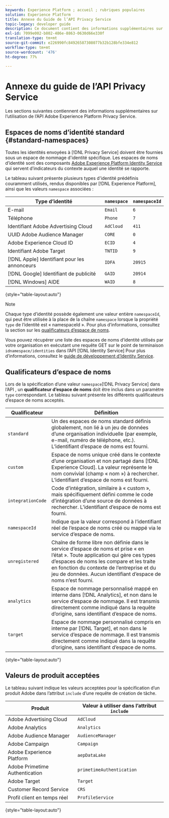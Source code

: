 ```yaml
---
keywords: Experience Platform ; accueil ; rubriques populaires
solution: Experience Platform
title: Annexe du Guide de l’API Privacy Service
topic-legacy: developer guide
description: Ce document contient des informations supplémentaires sur l’utilisation de l’API du Privacy Service.
exl-id: 7099e002-b802-486e-8863-0630d66e330f
translation-type: tm+mt
source-git-commit: e226990fc84926587308077b32b128bfe334e812
workflow-type: tm+mt
source-wordcount: '476'
ht-degree: 77%

---
```


# Annexe du guide de l’API Privacy Service

Les sections suivantes contiennent des informations supplémentaires sur l’utilisation de l’API Adobe Experience Platform Privacy Service.

## Espaces de noms d’identité standard {#standard-namespaces}

Toutes les identités envoyées à [!DNL Privacy Service] doivent être fournies sous un espace de nommage d&#39;identité spécifique. Les espaces de noms d’identité sont des composants [Adobe Experience Platform Identity Service](../../identity-service/home.md) qui servent d’indicateurs du contexte auquel une identité se rapporte.

Le tableau suivant présente plusieurs types d&#39;identité prédéfinis couramment utilisés, rendus disponibles par [!DNL Experience Platform], ainsi que les valeurs `namespace` associées :

| Type d’identité | `namespace` | `namespaceId` |
| --- | --- | --- |
| E-mail | `Email` | `6` |
| Téléphone | `Phone` | `7` |
| Identifiant Adobe Advertising Cloud | `AdCloud` | `411` |
| UUID Adobe Audience Manager | `CORE` | `0` |
| Adobe Experience Cloud ID | `ECID` | `4` |
| Identifiant Adobe Target | `TNTID` | `9` |
| [!DNL Apple] Identifiant pour les annonceurs | `IDFA` | `20915` |
| [!DNL Google] Identifiant de publicité | `GAID` | `20914` |
| [!DNL Windows] AIDE | `WAID` | `8` |

{style=&quot;table-layout:auto&quot;}

>[!NOTE]
>
> Chaque type d’identité possède également une valeur entière `namespaceId`, qui peut être utilisée à la place de la chaîne `namespace` lorsque la propriété `type` de l’identité est « namespaceId ». Pour plus d’informations, consultez la section sur les [qualificateurs d’espace de noms](#namespace-qualifiers).

Vous pouvez récupérer une liste des espaces de noms d’identité utilisés par votre organisation en exécutant une requête GET sur le point de terminaison `idnamespace/identities` dans l’API [!DNL Identity Service] Pour plus d’informations, consultez le [guide de développement d’Identity Service](../../identity-service/api/getting-started.md).

## Qualificateurs d’espace de noms

Lors de la spécification d’une valeur `namespace`[!DNL Privacy Service] dans l’API , un **qualificateur d’espace de noms** doit être inclus dans un paramètre `type` correspondant. Le tableau suivant présente les différents qualificateurs d’espace de noms acceptés.

| Qualificateur | Définition |
| --------- | ---------- |
| `standard` | Un des espaces de noms standard définis globalement, non lié à un jeu de données d’une organisation individuelle (par exemple, e-mail, numéro de téléphone, etc.). L’identifiant d’espace de noms est fourni. |
| `custom` | Espace de noms unique créé dans le contexte d’une organisation et non partagé dans [!DNL Experience Cloud]. La valeur représente le nom convivial (champ « nom ») à rechercher. L’identifiant d’espace de noms est fourni. |
| `integrationCode` | Code d’intégration, similaire à « custom », mais spécifiquement défini comme le code d’intégration d’une source de données à rechercher. L’identifiant d’espace de noms est fourni. |
| `namespaceId` | Indique que la valeur correspond à l’identifiant réel de l’espace de noms créé ou mappé via le service d’espace de noms. |
| `unregistered` | Chaîne de forme libre non définie dans le service d’espace de noms et prise « en l’état ». Toute application qui gère ces types d’espaces de noms les compare et les traite en fonction du contexte de l’entreprise et du jeu de données. Aucun identifiant d’espace de noms n’est fourni. |
| `analytics` | Espace de nommage personnalisé mappé en interne dans [!DNL Analytics], et non dans le service d’espace de nommage. Il est transmis directement comme indiqué dans la requête d’origine, sans identifiant d’espace de noms. |
| `target` | Espace de nommage personnalisé compris en interne par [!DNL Target], et non dans le service d’espace de nommage. Il est transmis directement comme indiqué dans la requête d’origine, sans identifiant d’espace de noms. |

{style=&quot;table-layout:auto&quot;}

## Valeurs de produit acceptées

Le tableau suivant indique les valeurs acceptées pour la spécification d’un produit Adobe dans l’attribut `include` d’une requête de création de tâche.

| Produit | Valeur à utiliser dans l’attribut `include` |
| --- | --- |
| Adobe Advertising Cloud | `AdCloud` |
| Adobe Analytics | `Analytics` |
| Adobe Audience Manager | `AudienceManager` |
| Adobe Campaign | `Campaign` |
| Adobe Experience Platform | `aepDataLake` |
| Adobe Primetime Authentication | `primetimeAuthentication` |
| Adobe Target | `Target` |
| Customer Record Service | `CRS` |
| Profil client en temps réel | `ProfileService` |

{style=&quot;table-layout:auto&quot;}